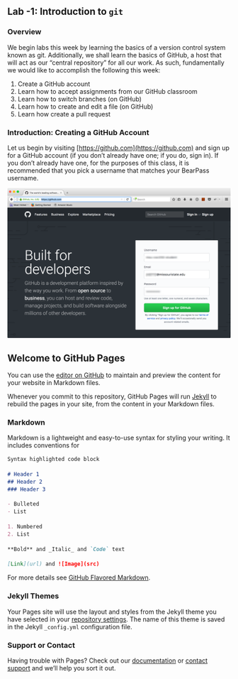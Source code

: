 ## Lab -1: Introduction to `git`

### Overview
We begin labs this week by learning the basics of a version control system known as git. Additionally, we shall learn the basics of GitHub, a host that will act as our “central repository” for all our work. As such, fundamentally we would like to accomplish the following this week:

1.	Create a GitHub account
1.	Learn how to accept assignments from our GitHub classroom
1.	Learn how to switch branches (on GitHub)
1.	Learn how to create and edit a file (on GitHub)
1.	Learn how create a pull request

### Introduction: Creating a GitHub Account

Let us begin by visiting [https://github.com](https://github.com) and sign up for a GitHub account (if you don’t already have one; if you do, sign in). If you don’t already have one, for the purposes of this class, it is recommended that you pick a username that matches your BearPass username.

![Signup](signup.png)

## Welcome to GitHub Pages

You can use the [editor on GitHub](https://github.com/professordaehn/msu-csc232-labnegative1/edit/master/docs/README.md) to maintain and preview the content for your website in Markdown files.

Whenever you commit to this repository, GitHub Pages will run [Jekyll](https://jekyllrb.com/) to rebuild the pages in your site, from the content in your Markdown files.

### Markdown

Markdown is a lightweight and easy-to-use syntax for styling your writing. It includes conventions for

```markdown
Syntax highlighted code block

# Header 1
## Header 2
### Header 3

- Bulleted
- List

1. Numbered
2. List

**Bold** and _Italic_ and `Code` text

[Link](url) and ![Image](src)
```

For more details see [GitHub Flavored Markdown](https://guides.github.com/features/mastering-markdown/).

### Jekyll Themes

Your Pages site will use the layout and styles from the Jekyll theme you have selected in your [repository settings](https://github.com/professordaehn/msu-csc232-labnegative1/settings). The name of this theme is saved in the Jekyll `_config.yml` configuration file.

### Support or Contact

Having trouble with Pages? Check out our [documentation](https://help.github.com/categories/github-pages-basics/) or [contact support](https://github.com/contact) and we’ll help you sort it out.
